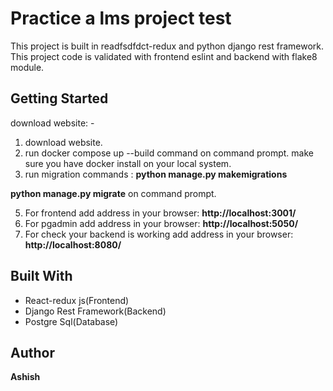 # Practice a lms project test
This project is built in readfsdfdct-redux and python django rest framework. This project code is validated with frontend eslint and backend with flake8 module.

## Getting Started
download website: -
1) download website.
2) run docker compose up --build command on command prompt. make sure you have docker install on your local system.
3) run migration commands :
  **python manage.py makemigrations**
  
  **python manage.py migrate**
on command prompt.

5) For frontend add address in your browser: **http://localhost:3001/**
6) For pgadmin add address in your browser: **http://localhost:5050/**
7) For check your backend is working add address in your browser:  **http://localhost:8080/**

## Built With
* React-redux js(Frontend)
* Django Rest Framework(Backend)
* Postgre Sql(Database)

## Author

**Ashish**
